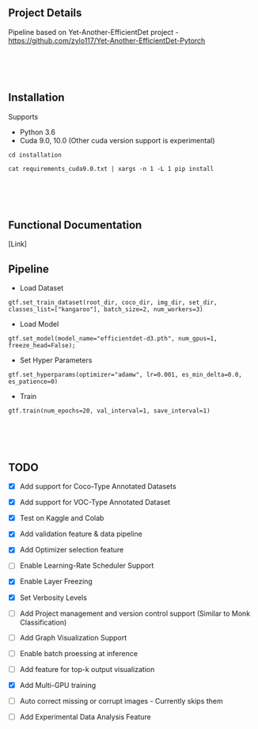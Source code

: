 ## Project Details
Pipeline based on Yet-Another-EfficientDet project - https://github.com/zylo117/Yet-Another-EfficientDet-Pytorch

<br />
<br />
<br />

## Installation

Supports 
- Python 3.6
- Cuda 9.0, 10.0 (Other cuda version support is experimental)
    
`cd installation`

`cat requirements_cuda9.0.txt | xargs -n 1 -L 1 pip install`

<br />
<br />
<br />

## Functional Documentation
[Link]



## Pipeline

- Load Dataset

`gtf.set_train_dataset(root_dir, coco_dir, img_dir, set_dir, classes_list=["kangaroo"], batch_size=2, num_workers=3)`

- Load Model

`gtf.set_model(model_name="efficientdet-d3.pth", num_gpus=1, freeze_head=False);`

- Set Hyper Parameters

`gtf.set_hyperparams(optimizer="adamw", lr=0.001, es_min_delta=0.0, es_patience=0)`

- Train

`gtf.train(num_epochs=20, val_interval=1, save_interval=1)`



<br />
<br />
<br />

## TODO

- [x] Add support for Coco-Type Annotated Datasets
- [x] Add support for VOC-Type Annotated Dataset
- [x] Test on Kaggle and Colab 
- [x] Add validation feature & data pipeline
- [x] Add Optimizer selection feature
- [ ] Enable Learning-Rate Scheduler Support
- [x] Enable Layer Freezing
- [x] Set Verbosity Levels
- [ ] Add Project management and version control support (Similar to Monk Classification)
- [ ] Add Graph Visualization Support
- [ ] Enable batch proessing at inference
- [ ] Add feature for top-k output visualization
- [x] Add Multi-GPU training
- [ ] Auto correct missing or corrupt images - Currently skips them
- [ ] Add Experimental Data Analysis Feature


<br />
<br />
<br />

